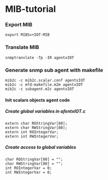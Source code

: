 # MIB-tutorial

### Export MIB
```
export MIBS=+IOT-MIB
```

### Translate MIB
```
snmptranslate -Tp -IR agentxIOT
```

### Generate snmp sub agent with makefile
```
mib2c -c mib2c.scalar.conf agentxIOT
mib2c -c mfd-makefile.m2m agentxIOT
mib2c -c subagent.m2c agentxIOT
```
#### Init scalars objects agent code
##### Create global variables in afentxIOT.c
```
extern char ROStringVar[80];
extern char RWStringVar[80];
extern int ROIntegerVar;
extern int RWIntegerVar;
```
##### Create access to global variables
```
char ROStringVar[80] = "";
char RWStringVar[80] = "";
int ROIntegerVar = 0;
int RWIntegerVar = 0;
```
